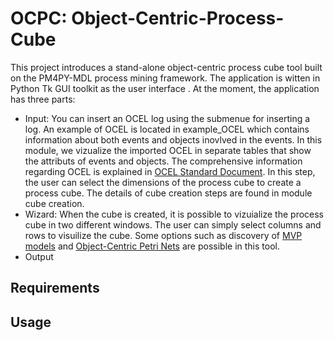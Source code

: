 # OCPC: Object-Centric-Process-Cube

This project introduces a stand-alone object-centric process cube tool built on the PM4PY-MDL process mining framework. The application is witten in Python  Tk  GUI  toolkit  as  the  user interface . At the moment, the application has three parts:
- Input: You can insert an OCEL log using the submenue for inserting a log. An example of OCEL is located in example_OCEL which contains information about both events and objects inovlved in the events. In this module, we vizualize the imported OCEL in separate tables that show the attributs of events and objects. The comprehensive information regarding OCEL is explained in [OCEL Standard Document](http://ocel-standard.org/). In this step, the user can select the dimensions of the process cube to create a process cube. The details of cube creation steps are found in module cube creation.
- Wizard: When the cube is created, it is possible to vizuialize the process cube in two different windows. The user can simply select columns and rows to visuilize the cube. Some options such as discovery of [MVP models](https://arxiv.org/pdf/2001.02562.pdf) and [Object-Centric Petri Nets](https://arxiv.org/pdf/2010.02047.pdf) are possible in this tool. 
- Output
## Requirements
## Usage


